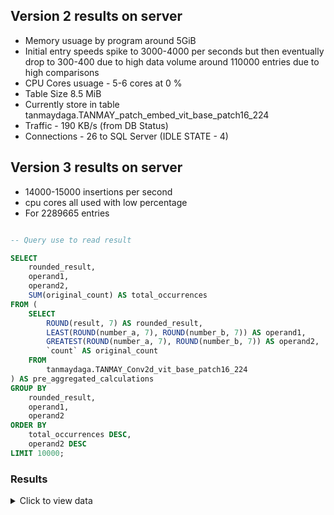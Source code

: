 ## Version 2 results on server
 - Memory usuage by program around 5GiB
 - Initial entry speeds spike to 3000-4000 per seconds but then eventually drop to 300-400 due to high data volume around 110000 entries due to high comparisons
 - CPU Cores usuage -  5-6 cores at 0 %
 - Table Size 8.5 MiB
 - Currently store in table tanmaydaga.TANMAY_patch_embed_vit_base_patch16_224
 - Traffic - 190 KB/s (from DB Status)
 - Connections - 26 to SQL Server (IDLE STATE - 4)


 ## Version 3 results on server

- 14000-15000 insertions per second
- cpu cores all used with low percentage
- For 2289665 entries 
    
```sql

-- Query use to read result

SELECT
    rounded_result,
    operand1,
    operand2,
    SUM(original_count) AS total_occurrences
FROM (
    SELECT
        ROUND(result, 7) AS rounded_result,
        LEAST(ROUND(number_a, 7), ROUND(number_b, 7)) AS operand1,
        GREATEST(ROUND(number_a, 7), ROUND(number_b, 7)) AS operand2,
        `count` AS original_count
    FROM
        tanmaydaga.TANMAY_Conv2d_vit_base_patch16_224
) AS pre_aggregated_calculations
GROUP BY
    rounded_result,
    operand1,
    operand2
ORDER BY
    total_occurrences DESC,
    operand2 DESC
LIMIT 10000;
```

### Results
<details>
<summary>Click to view data</summary>

| Column 1 | Column 2 | Column 3 | Column 4 |
|---|---|---|---|
| -0.6541175 | -0.0005649 | 0.0008635 | 15 |
| 0.8004202 | -0.0027843 | -0.0022286 | 14 |
| -0.7821732 | -0.0043271 | 0.0055322 | 13 |
| 0.5553222 | 0.0022976 | 0.0041374 | 13 |
| -0.6366884 | -0.0025521 | 0.0040084 | 13 |
| -0.9329847 | -0.0022423 | 0.0020920 | 13 |
| -0.7412636 | -0.0012102 | 0.0016327 | 13 |
| -0.7064052 | -0.0018120 | 0.0012800 | 13 |
| -0.9329847 | -0.0004232 | 0.0003948 | 13 |
| -0.6715468 | -0.0059342 | 0.0039851 | 12 |
| -0.7821732 | -0.0044041 | 0.0034447 | 12 |
| -0.6965494 | -0.0008004 | 0.0011491 | 12 |
| -1.1931673 | -0.0009448 | 0.0011273 | 12 |
| -0.7586928 | -0.0006552 | 0.0008635 | 12 |
| -0.7064052 | -0.0009189 | 0.0006491 | 12 |
| 0.5553222 | 0.0003106 | 0.0005593 | 12 |
| -0.8109804 | -0.0215700 | 0.0265974 | 11 |
| -0.7412636 | -0.0346591 | 0.0256915 | 11 |
| -0.7412636 | -0.0108483 | 0.0146349 | 11 |
| -0.7412636 | -0.0078360 | 0.0105712 | 11 |
| -0.8109804 | -0.0070767 | 0.0057391 | 11 |
| -0.7412636 | -0.0075306 | 0.0055822 | 11 |
| -1.1931673 | -0.0065484 | 0.0054883 | 11 |
| -0.8284096 | -0.0057039 | 0.0047252 | 11 |
| -0.7412636 | -0.0063605 | 0.0047148 | 11 |
| -0.7238344 | -0.0025068 | 0.0034633 | 11 |
| -0.6715468 | -0.0049692 | 0.0033370 | 11 |
| -0.7412636 | -0.0031690 | 0.0023490 | 11 |
| -0.9155555 | -0.0025329 | 0.0023190 | 11 |
| -0.7412636 | -0.0028348 | 0.0021013 | 11 |
| -0.7412636 | -0.0027279 | 0.0020221 | 11 |
| 0.8179272 | 0.0015701 | 0.0019196 | 11 |
| -0.8109804 | -0.0018753 | 0.0015208 | 11 |
| -0.7412636 | -0.0017886 | 0.0013258 | 11 |
| -0.8284096 | -0.0015730 | 0.0013031 | 11 |
| -0.6715468 | -0.0018788 | 0.0012617 | 11 |
| -0.6541175 | -0.0007589 | 0.0011602 | 11 |
| -0.7412636 | -0.0008027 | 0.0010828 | 11 |
| -0.7064052 | -0.0014054 | 0.0009927 | 11 |
| -1.1760426 | -0.0008069 | 0.0009489 | 11 |
| -0.8632680 | -0.0007455 | 0.0008635 | 11 |
| -0.7412636 | -0.0004429 | 0.0005975 | 11 |
| -0.8458387 | -0.0005483 | 0.0004638 | 11 |
| -0.7412636 | -0.0002750 | 0.0003709 | 11 |
| -0.9155555 | -0.0003791 | 0.0003471 | 11 |
| -1.1931673 | -0.0004093 | 0.0003431 | 11 |

</details>
